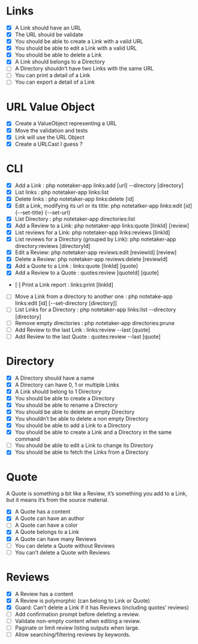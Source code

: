 # Links
- [x] A Link should have an URL
- [x] The URL should be validate
- [x] You should be able to create a Link with a valid URL
- [x] You should be able to edit a Link with a valid URL
- [x] You should be able to delete a Link
- [x] A Link should belongs to a Directory
- [ ] A Directory shouldn’t have two Links with the same URL
- [ ] You can print a detail of a Link
- [ ] You can export a detail of a Link

# URL Value Object
- [x] Create a ValueObject representing a URL
- [x] Move the validation and tests
- [x] Link will use the URL Object
- [x] Create a URLCast I guess ?

# CLI 
- [x] Add a Link : php notetaker-app links:add [url] --directory [directory]
- [x] List links : php notetaker-app links:list
- [x] Delete links : php notetaker-app links:delete [id]
- [x] Edit a Link, modifying its url or its title: php notetatker-app links:edit [id] {--set-title} {--set-url}
- [x] List Directory : php notetaker-app directories:list
- [x] Add a Review to a Link: php notetaker-app links:quote [linkId] [review]
- [x] List reviews for a Link: php notetaker-app links:reviews [linkId]
- [x] List reviews for a Directory (grouped by Link): php notetaker-app directory:reviews [directoryId]
- [x] Edit a Review: php notetaker-app reviews:edit [reviewId] [review]
- [x] Delete a Review: php notetaker-app reviews:delete [reviewId]
- [x] Add a Quote to a Link : links:quote [linkId] [quote]
- [x] Add a Review to a Quote : quotes:review [quoteId] [quote]
- [·] Print a Link report : links:print [linkId]
- [ ] Move a Link from a directory to another one : php notetake-app links:edit [id] [--set-directory [directory]]
- [ ] List Links for a Directory : php notetaker-app links:list --directory [directory]
- [ ] Remove empty directories : php notetaker-app directories:prune
- [ ] Add Review to the last Link : links:review --last [quote]
- [ ] Add Review to the last Quote : quotes:review --last [quote]

# Directory
- [x] A Directory should have a name
- [x] A Directory can have 0, 1 or multiple Links
- [x] A Link should belong to 1 Directory
- [x] You should be able to create a Directory
- [x] You should be able to rename a Directory
- [x] You should be able to delete an empty Directory
- [x] You shouldn’t be able to delete a non empty Directory
- [x] You should be able to add a Link to a Directory
- [x] You should be able to create a Link and a Directory in the same command
- [ ] You should be able to edit a Link to change its Directory
- [x] You should be able to fetch the Links from a Directory

# Quote
A Quote is something a bit like a Review, it’s something you add to a Link, but it means it’s from the source material. 
- [x] A Quote has a content
- [x] A Quote can have an author
- [ ] A Quote can have a color
- [x] A Quote belongs to a Link
- [x] A Quote can have many Reviews
- [ ] You can delete a Quote without Reviews
- [ ] You can’t delete a Quote with Reviews

# Reviews
- [x] A Review has a content
- [x] A Review is polymorphic (can belong to Link or Quote)
- [x] Guard: Can’t delete a Link if it has Reviews (including quotes’ reviews)
- [ ] Add confirmation prompt before deleting a review.
- [ ] Validate non-empty content when editing a review.
- [ ] Paginate or limit review listing outputs when large.
- [ ] Allow searching/filtering reviews by keywords.
